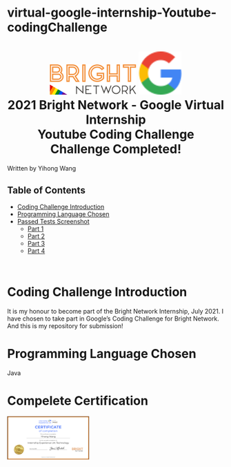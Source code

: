 # virtual-google-internship-Youtube-codingChallenge
<h1 align="center">
  <a href="#"><img src="README_imgs/bright_network_logo.svg" alt="UOL" width="200"></a>
  <a href="#"><img src="README_imgs/google_logo.svg" alt="test" height="100"></a>
  <br>
  2021 Bright Network - Google Virtual Internship
  <br>
  Youtube Coding Challenge
  <br>
  Challenge Completed!
</h1>

Written by Yihong Wang

## Table of Contents

<!-- toc -->

- [Coding Challenge Introduction](#coding-challenge-introduction)
- [Programming Language Chosen](#programming-language-chosen)
- [Passed Tests Screenshot](#passed-tests-screenshot)
  - [Part 1](#part-1)
  - [Part 2](#part-2)
  - [Part 3](#part-3)
  - [Part 4](#part-4)

<!-- tocstop -->

<br />

# Coding Challenge Introduction
It is my honour to become part of the Bright Network Internship, July 2021. I have chosen to take part in Google’s Coding Challenge for Bright Network. And this is my repository for submission!

# Programming Language Chosen
Java


# Compelete Certification
<a href="#"><img src="README_imgs/hkcertification.png" alt="test" height="100"></a>

